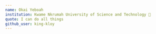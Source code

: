 ```yaml
---
name: Okai Yeboah 
institution: Kwame Nkrumah University of Science and Technology 🚩
quote: I can do all things
github_user: king-kloy
---
```

